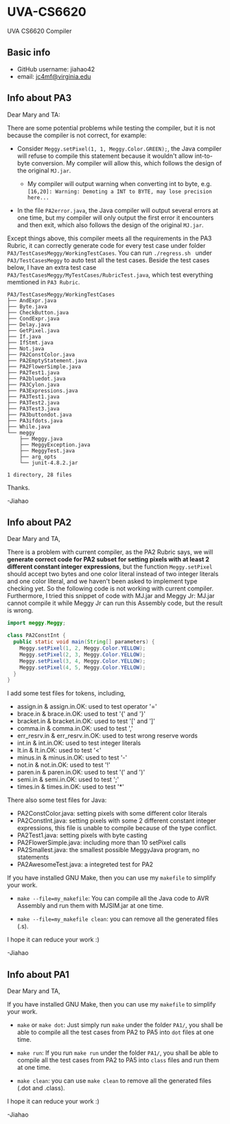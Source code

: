 # UVA-CS6620
UVA CS6620 Compiler

## Basic info 

* GitHub username: jiahao42
* email: jc4mf@virginia.edu

## Info about PA3

Dear Mary and TA:

There are some potential problems while testing the compiler, but it is not because the compiler is not correct, for example:

* Consider `Meggy.setPixel(1, 1, Meggy.Color.GREEN);`, the Java compiler will refuse to compile this statement because it wouldn't allow int-to-byte conversion. My compiler will allow this, which follows the design of the original `MJ.jar`.
  * My compiler will output warning when converting int to byte, e.g. `[16,20]: Warning: Demoting a INT to BYTE, may lose precision here...`

* In the file `PA2error.java`, the Java compiler will output several errors at one time, but my compiler will only output the first error it encounters and then exit, which also follows the design of the original `MJ.jar`.

Except things above, this compiler meets all the requirements in the PA3 Rubric, it can correctly generate code for every test case under folder `PA3/TestCasesMeggy/WorkingTestCases`. You can run `./regress.sh ` under `PA3/TestCasesMeggy` to auto test all the test cases. Beside the test cases below, I have an extra test case `PA3/TestCasesMeggy/MyTestCases/RubricTest.java`, which test everything memtioned in `PA3 Rubric`.

```plaintext
PA3/TestCasesMeggy/WorkingTestCases
├── AndExpr.java
├── Byte.java
├── CheckButton.java
├── CondExpr.java
├── Delay.java
├── GetPixel.java
├── If.java
├── IfStmt.java
├── Not.java
├── PA2ConstColor.java
├── PA2EmptyStatement.java
├── PA2FlowerSimple.java
├── PA2Test1.java
├── PA2bluedot.java
├── PA3Cylon.java
├── PA3Expressions.java
├── PA3Test1.java
├── PA3Test2.java
├── PA3Test3.java
├── PA3buttondot.java
├── PA3ifdots.java
├── While.java
└── meggy
    ├── Meggy.java
    ├── MeggyException.java
    ├── MeggyTest.java
    ├── arg_opts
    └── junit-4.8.2.jar

1 directory, 28 files
```

Thanks.

-Jiahao

## Info about PA2

Dear Mary and TA,

There is a problem with current compiler, as the PA2 Rubric says, we will **generate correct code for PA2 subset for setting pixels with at least 2 different constant integer expressions**, but the function `Meggy.setPixel` should accept two bytes and one color literal instead of two integer literals and one color literal, and we haven't been asked to implement type checking yet. So the following code is not working with current compiler. Furthermore, I tried this snippet of code with MJ.jar and Meggy Jr: MJ.jar cannot compile it while Meggy Jr can run this Assembly code, but the result is wrong.

```java
import meggy.Meggy;

class PA2ConstInt {
  public static void main(String[] parameters) {
    Meggy.setPixel(1, 2, Meggy.Color.YELLOW);
    Meggy.setPixel(2, 3, Meggy.Color.YELLOW);
    Meggy.setPixel(3, 4, Meggy.Color.YELLOW);
    Meggy.setPixel(4, 5, Meggy.Color.YELLOW);
  }
}
```

I add some test files for tokens, including,

* assign.in & assign.in.OK: used to test operator '='
* brace.in & brace.in.OK: used to test '{' and '}'
* bracket.in & bracket.in.OK: used to test '[' and ']'
* comma.in & comma.in.OK: used to test ','
* err_resrv.in & err_resrv.in.OK: used to test wrong reserve words
* int.in & int.in.OK: used to test integer literals
* lt.in & lt.in.OK: used to test '<'
* minus.in & minus.in.OK: used to test '-'
* not.in & not.in.OK: used to test '!'
* paren.in & paren.in.OK: used to test '(' and ')'
* semi.in & semi.in.OK: used to test ';'
* times.in & times.in.OK: used to test '*'

There also some test files for Java:

* PA2ConstColor.java: setting pixels with some different color literals
* PA2ConstInt.java: setting pixels with some 2 different constant integer expressions, this file is unable to compile because of the type conflict.
* PA2Test1.java: setting pixels with byte casting
* PA2FlowerSimple.java: including more than 10 setPixel calls
* PA2Smallest.java: the smallest possible MeggyJava program, no statements
* PA2AwesomeTest.java: a integreted test for PA2

If you have installed GNU Make, then you can use my `makefile` to simplify your work.

* `make --file=my_makefile`: You can compile all the Java code to AVR Assembly and run them with MJSIM.jar at one time.

* `make --file=my_makefile clean`: you can remove all the generated files (.s).

I hope it can reduce your work :)

-Jiahao


## Info about PA1

Dear Mary and TA,

If you have installed GNU Make, then you can use my `makefile` to simplify your work.

* `make` or `make dot`: Just simply run `make` under the folder `PA1/`, you shall be able to compile all the test cases from PA2 to PA5 into `dot` files at one time.

* `make run`: If you run `make run` under the folder `PA1/`, you shall be able to compile all the test cases from PA2 to PA5 into `class` files and run them at one time.

* `make clean`: you can use `make clean` to remove all the generated files (.dot and .class).

I hope it can reduce your work :)

-Jiahao


